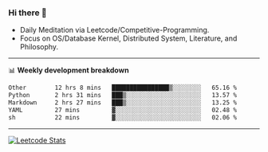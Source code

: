 ### Hi there 👋
* Daily Meditation via Leetcode/Competitive-Programming.
* Focus on OS/Database Kernel, Distributed System, Literature, and Philosophy.

-------

📊 **Weekly development breakdown**
<!--START_SECTION:waka-->

```txt
Other        12 hrs 8 mins   ████████████████▒░░░░░░░░   65.16 %
Python       2 hrs 31 mins   ███▒░░░░░░░░░░░░░░░░░░░░░   13.57 %
Markdown     2 hrs 27 mins   ███▒░░░░░░░░░░░░░░░░░░░░░   13.25 %
YAML         27 mins         ▓░░░░░░░░░░░░░░░░░░░░░░░░   02.48 %
sh           22 mins         ▓░░░░░░░░░░░░░░░░░░░░░░░░   02.06 %
```

<!--END_SECTION:waka-->

-------

[![Leetcode Stats](https://leetcard.jacoblin.cool/hzhang413?font=Fira+Mono)](https://leetcode.com/hzhang413)
<!-- ![image](./cyberpunk-ghost-in-the-shell.gif)
![image](./gis-archive.png) -->
